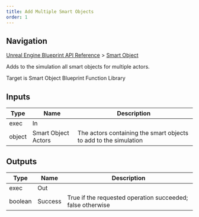 ```yaml
---
title: Add Multiple Smart Objects
order: 1
---
```

## Navigation

[Unreal Engine Blueprint API Reference](https://dev.epicgames.com/documentation/en-us/unreal-engine/BlueprintAPI) > [Smart Object](https://dev.epicgames.com/documentation/en-us/unreal-engine/BlueprintAPI/SmartObject)

Adds to the simulation all smart objects for multiple actors.

Target is Smart Object Blueprint Function Library

## Inputs

| Type | Name | Description |
| --- | --- | --- |
| exec | In |  |
| object | Smart Object Actors | The actors containing the smart objects to add to the simulation |

## Outputs

| Type | Name | Description |
| --- | --- | --- |
| exec | Out |  |
| boolean | Success | True if the requested operation succeeded; false otherwise |

